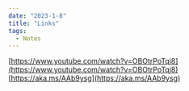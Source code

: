 ```yaml
---
date: "2023-1-8"
title: "Links"
tags: 
  - Notes
---
```



[https://www.youtube.com/watch?v=OBOtrPoTqj8](https://www.youtube.com/watch?v=OBOtrPoTqj8)  
[https://aka.ms/AAb9ysg](https://aka.ms/AAb9ysg)  

